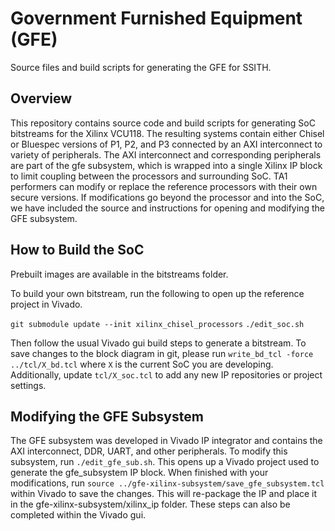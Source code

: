 # Government Furnished Equipment (GFE) #

Source files and build scripts for generating the GFE for SSITH.


## Overview ##

This repository contains source code and build scripts for generating SoC bitstreams
for the Xilinx VCU118. The resulting systems contain either Chisel or Bluespec 
versions of P1, P2, and P3 connected by an AXI interconnect to variety of
peripherals. The AXI interconnect and corresponding peripherals are part of the
gfe subsystem, which is wrapped into a single Xilinx IP block to limit coupling
between the processors and surrounding SoC. TA1 performers can
modify or replace the reference processors with their own secure versions.
If modifications go beyond the processor and into the SoC, we have included
the source and instructions for opening and modifying the GFE subsystem.

## How to Build the SoC ##

Prebuilt images are available in the bitstreams folder.

To build your own bitstream, run the following to open up the reference
project in Vivado.

`git submodule update --init xilinx_chisel_processors`
`./edit_soc.sh`

Then follow the usual Vivado gui build steps to generate a bitstream.
To save changes to the block diagram in git, please run `write_bd_tcl -force ../tcl/X_bd.tcl`
where `X` is the current SoC you are developing. Additionally, update `tcl/X_soc.tcl` to add any new IP repositories or project settings.

## Modifying the GFE Subsystem ##

The GFE subsystem was developed in Vivado IP integrator and 
contains the AXI interconnect, DDR, UART, and other peripherals. To modify 
this subsystem, run `./edit_gfe_sub.sh`. This opens up
a Vivado project used to generate the gfe_subsystem IP block. When finished 
with your modifications, run 
`source ../gfe-xilinx-subsystem/save_gfe_subsystem.tcl` within Vivado 
to save the changes. This will re-package the IP and place it in the 
gfe-xilinx-subsystem/xilinx_ip folder. These steps can also be completed
within the Vivado gui.
